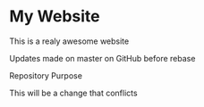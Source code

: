# My Website

This is a realy awesome website

Updates made on master on GitHub before rebase

 Repository Purpose

This will be a change that conflicts

